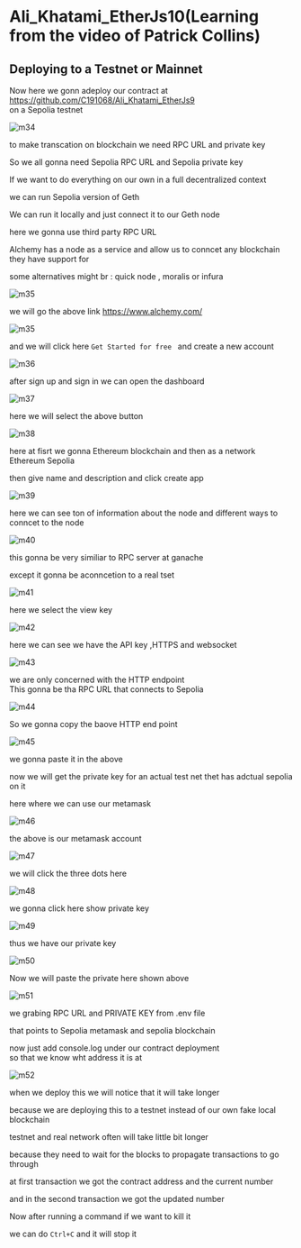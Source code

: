 # Ali_Khatami_EtherJs10(Learning from the video of Patrick Collins)

## Deploying to a Testnet or Mainnet

Now here we gonn adeploy our contract at https://github.com/C191068/Ali_Khatami_EtherJs9 <br>
on a Sepolia testnet <br>


![m34](https://github.com/C191068/Ali_Khatami_EtherJs10/assets/89090776/639b537f-fe1c-4358-a267-1f4b30218a9b)

to make transcation on blockchain  we need RPC URL and private key <br>

So we all gonna need Sepolia RPC URL and Sepolia private key <br>


If we want to do everything on our own in a full decentralized context  <br>

we can run Sepolia version of Geth <br>

We can run it locally and just connect it to our Geth node <br>

here we gonna use third party RPC URL <br>

Alchemy has a node as a service and allow us to conncet any blockchain they have support for <br>

some alternatives might br :
quick node , moralis or infura <br>


![m35](https://github.com/C191068/Ali_Khatami_EtherJs10/assets/89090776/8a3aec8b-3ad8-42bc-9c6d-6a8ca63dd0f7)

we will go the above link https://www.alchemy.com/ <br>


![m35](https://github.com/C191068/Ali_Khatami_EtherJs10/assets/89090776/11c6532b-a709-482e-9c5a-a2312191aae8)

and we will click here ```Get Started for free ``` and create a new account  <br>


![m36](https://github.com/C191068/Ali_Khatami_EtherJs10/assets/89090776/e3a408b3-96eb-42e6-b392-9a3ea99f5f71)

after sign up and sign in we can open the dashboard <br>

![m37](https://github.com/C191068/Ali_Khatami_EtherJs10/assets/89090776/78d30f37-98b7-4939-826f-ca2195b96824)

here we will select the above button <br>

![m38](https://github.com/C191068/Ali_Khatami_EtherJs10/assets/89090776/e45b79b5-3a4c-43eb-a7b6-35f75da219b1)

here at fisrt we gonna Ethereum blockchain and then as a network Ethereum Sepolia <br>

then give name and description and click create app <br>

![m39](https://github.com/C191068/Ali_Khatami_EtherJs10/assets/89090776/a32bde4c-03d4-45fa-b144-c27f59972226)

here we can see ton of information about the node and different ways to conncet to the node <br>


![m40](https://github.com/C191068/Ali_Khatami_EtherJs10/assets/89090776/81f667f1-1b5b-4f37-8368-ab6738a1220a)

this gonna be very similiar to RPC server at ganache <br>

except it gonna be aconncetion to a real tset


![m41](https://github.com/C191068/Ali_Khatami_EtherJs10/assets/89090776/17bce838-7983-499d-a504-490917e166b0)

here we select the view key <br>

![m42](https://github.com/C191068/Ali_Khatami_EtherJs10/assets/89090776/2ed06a8d-c263-4d71-ae52-6fd9ba41f92f)

here we can see we have the API key ,HTTPS and websocket <br>

![m43](https://github.com/C191068/Ali_Khatami_EtherJs10/assets/89090776/05210f75-f48d-44ec-bf7b-de464891755a)

we are only concerned with the HTTP endpoint <br>
 This gonna be tha RPC URL that connects to Sepolia <br>

![m44](https://github.com/C191068/Ali_Khatami_EtherJs10/assets/89090776/fb4df235-447a-4643-b7d0-771709bf5524)

 So we gonna copy the baove HTTP end point <br>

 ![m45](https://github.com/C191068/Ali_Khatami_EtherJs10/assets/89090776/971110cc-fcc3-4b70-88b1-3b5af3efbb76)

 we gonna paste it in the above <br>

 
now we will get the private key for an actual test net thet has adctual sepolia on it <br>


here where we can use our metamask <br>


![m46](https://github.com/C191068/Ali_Khatami_EtherJs10/assets/89090776/0dd0ff17-ae4c-4e95-87b0-2810ce5ab98a)

the above is our metamask account <br>


![m47](https://github.com/C191068/Ali_Khatami_EtherJs10/assets/89090776/829684f3-796f-44ed-a58d-927337a49695)

we will click the three dots here <br>


![m48](https://github.com/C191068/Ali_Khatami_EtherJs10/assets/89090776/4a504fb3-ffa0-476e-a80b-89d5bb6c2620)

we gonna click here show private key <br>


![m49](https://github.com/C191068/Ali_Khatami_EtherJs10/assets/89090776/217a1d61-6c21-4290-b3a8-95c304bae847)

thus we have our private key <br>


![m50](https://github.com/C191068/Ali_Khatami_EtherJs10/assets/89090776/99d79df2-8c2e-414d-8195-8fb44a48ed46)

Now we will paste the private here shown above <br>


![m51](https://github.com/C191068/Ali_Khatami_EtherJs10/assets/89090776/60c0262a-05e7-4318-b4bd-c00531d0da09)

we grabing RPC URL and PRIVATE KEY from .env file <br>

that points to Sepolia metamask and sepolia blockchain <br>


now just add console.log under our contract deployment <br>
 so that we know wht address it is at <br>

![m52](https://github.com/C191068/Ali_Khatami_EtherJs10/assets/89090776/b9f6173f-bd37-49d4-a95d-016dcf7c8b9d)

 when we deploy this we will notice that it will take longer <br>

 because we are deploying this to a testnet instead of our own fake local blockchain <br>



testnet and real network often will take little bit longer <br>

because they need to wait for the blocks to propagate transactions to go through <br>

at first transaction we got the contract address and the current number <br>

and in the second transaction we got the updated number <br>


Now after running a command if we want to kill it <br>

we can do ```Ctrl+C``` and it will stop it <br>


 






 








